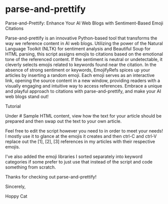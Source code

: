 # parse-and-prettify
Parse-and-Prettify: Enhance Your AI Web Blogs with Sentiment-Based Emoji Citations

Parse-and-prettify is an innovative Python-based tool that transforms the way we reference content in AI web blogs. Utilizing the power of the Natural Language Toolkit (NLTK) for sentiment analysis and Beautiful Soup for HTML parsing, this script assigns emojis to citations based on the emotional tone of the referenced content. If the sentiment is neutral or undetectable, it cleverly selects emojis related to keywords found near the citation. In the absence of strong sentiment or keywords, EmojifyRefs spices up your articles by inserting a random emoji. Each emoji serves as an interactive link, opening the source content in a new window, providing readers with a visually engaging and intuitive way to access references. Embrace a unique and playful approach to citations with parse-and-prettify, and make your AI web blogs stand out!

Tutorial 

Under # Sample HTML content, view how the text for your article should be prepared and then swap out the text to your own article. 

Feel free to edit the script however you need to in order to meet your needs! I mostly use it to glance at the emojis it creates and then ctrl-C and ctrl-V replace out the [1], [2], [3] references in my articles with their respective emojis. 

I've also added the emoji libraries I sorted separately into keyword categories if some prefer to just use that instead of the script and code something from scratch. 

Thanks for checking out parse-and-prettify! 

Sincerely, 

Hoppy Cat
